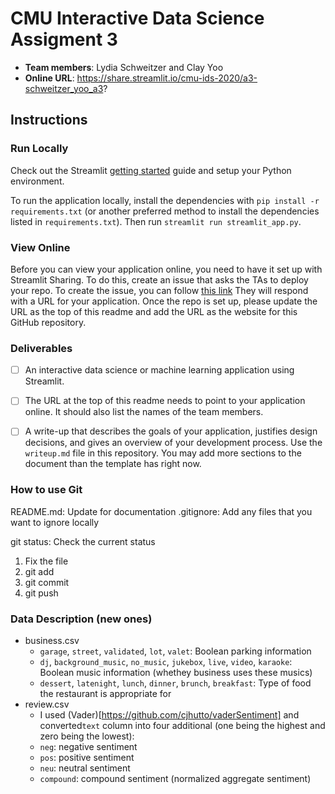 # CMU Interactive Data Science Assigment 3

* **Team members**: Lydia Schweitzer and Clay Yoo
* **Online URL**: https://share.streamlit.io/cmu-ids-2020/a3-schweitzer_yoo_a3?

## Instructions

### Run Locally

Check out the Streamlit [getting started](https://docs.streamlit.io/en/stable/getting_started.html) guide and setup your Python environment.

To run the application locally, install the dependencies with `pip install -r requirements.txt` (or another preferred method to install the dependencies listed in `requirements.txt`). Then run `streamlit run streamlit_app.py`.

### View Online

Before you can view your application online, you need to have it set up with Streamlit Sharing. To do this, create an issue that asks the TAs to deploy your repo. To create the issue, you can follow [this link](../../issues/new?body=Dear+TAs%2C+please+add+our+repo+to+Streamlit+sharing+and+then+respond+to+this+issue+with+the+URL+to+the+deployed+application.&title=Setup+Streamlit+sharing&assignees=aditya5558,kunalkhadilkar,erbmoth) They will respond with a URL for your application. Once the repo is set up, please update the URL as the top of this readme and add the URL as the website for this GitHub repository.

### Deliverables

- [ ] An interactive data science or machine learning application using Streamlit.
- [ ] The URL at the top of this readme needs to point to your application online. It should also list the names of the team members.
- [ ] A write-up that describes the goals of your application, justifies design decisions, and gives an overview of your development process. Use the `writeup.md` file in this repository. You may add more sections to the document than the template has right now.


### How to use Git

README.md: Update for documentation
.gitignore: Add any files that you want to ignore locally

git status: Check the current status

1. Fix the file
2. git add
3. git commit
4. git push

### Data Description (new ones)
* business.csv
    * `garage`, `street`, `validated`, `lot`, `valet`: Boolean parking information
    * `dj`, `background_music`, `no_music`, `jukebox`, `live`, `video`, `karaoke`: Boolean music information (whethey business uses these musics)
    * `dessert`, `latenight`, `lunch`, `dinner`, `brunch`, `breakfast`: Type of food the restaurant is appropriate for
* review.csv
   * I used (Vader)[https://github.com/cjhutto/vaderSentiment] and converted`text` column into four additional (one being the highest and zero being the lowest):
   * `neg`: negative sentiment 
   * `pos`: positive sentiment
   * `neu`: neutral sentiment
   * `compound`: compound sentiment (normalized aggregate sentiment)


###
